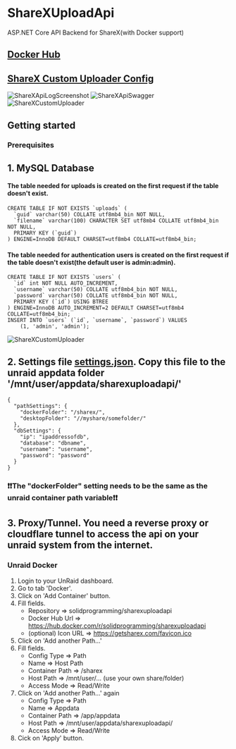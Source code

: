 # ShareXUploadApi
ASP.NET Core API Backend for ShareX(with Docker support)

## [Docker Hub](https://hub.docker.com/r/solidprogramming/sharexuploadapi)
## [ShareX Custom Uploader Config](https://dl.lucaweidmann.de/wl/?id=jAhdwBAgpcHIIC8RBujkmZkJ49Ai1vFy)

![ShareXApiLogScreenshot](https://img.lucaweidmann.de/s/sharexapilog.png)
![ShareXApiSwagger](https://img.lucaweidmann.de/s/sharexapiswagger.png)
![ShareXCustomUploader](https://img.lucaweidmann.de/s/sharexcustomuploader.png)

## Getting started
### Prerequisites
## 1. MySQL Database
#### The table needed for uploads is created on the first request if the table doesn't exist.
```
CREATE TABLE IF NOT EXISTS `uploads` (
  `guid` varchar(50) COLLATE utf8mb4_bin NOT NULL,
  `filename` varchar(100) CHARACTER SET utf8mb4 COLLATE utf8mb4_bin NOT NULL,
  PRIMARY KEY (`guid`)
) ENGINE=InnoDB DEFAULT CHARSET=utf8mb4 COLLATE=utf8mb4_bin;
```
#### The table needed for authentication users is created on the first request if the table doesn't exist(the default user is admin:admin).
```
CREATE TABLE IF NOT EXISTS `users` (
  `id` int NOT NULL AUTO_INCREMENT,
  `username` varchar(50) COLLATE utf8mb4_bin NOT NULL,
  `password` varchar(50) COLLATE utf8mb4_bin NOT NULL,
  PRIMARY KEY (`id`) USING BTREE
) ENGINE=InnoDB AUTO_INCREMENT=2 DEFAULT CHARSET=utf8mb4 COLLATE=utf8mb4_bin;
INSERT INTO `users` (`id`, `username`, `password`) VALUES
	(1, 'admin', 'admin');
```

![ShareXCustomUploader](https://img.lucaweidmann.de/s/sharexauthwithinsomnia.png)

## 2. Settings file [settings.json](https://dl.lucaweidmann.de/wl/?id=6SMZHXBRQzDx2S5ZZpGeMJS8F4Dw3uFP). Copy this file to the unraid appdata folder '/mnt/user/appdata/sharexuploadapi/'
```
{
  "pathSettings": {
    "dockerFolder": "/sharex/",
    "desktopFolder": "//myshare/somefolder/"
  },
  "dbSettings": {
    "ip": "ipaddressofdb",
    "database": "dbname",
    "username": "username",
    "password": "password"
  }
}
```

### :exclamation::exclamation:The "dockerFolder" setting needs to be the same as the unraid container path variable:exclamation::exclamation:


## 3. Proxy/Tunnel. You need a reverse proxy or cloudflare tunnel to access the api on your unraid system from the internet.


### Unraid Docker
1. Login to your UnRaid dashboard. 
2. Go to tab 'Docker'.
3. Click on 'Add Container' button.
4. Fill fields.
   - Repository => solidprogramming/sharexuploadapi
   - Docker Hub Url => https://hub.docker.com/r/solidprogramming/sharexuploadapi
   - (optional) Icon URL => https://getsharex.com/favicon.ico
5. Click on 'Add another Path...'
6. Fill fields.
   - Config Type => Path
   - Name => Host Path
   - Container Path => /sharex
   - Host Path => /mnt/user/... (use your own share/folder)
   - Access Mode => Read/Write
7. Click on 'Add another Path...' again
   - Config Type => Path
   - Name => Appdata
   - Container Path => /app/appdata
   - Host Path => /mnt/user/appdata/sharexuploadapi/
   - Access Mode => Read/Write
7. Cick on 'Apply' button.

   
